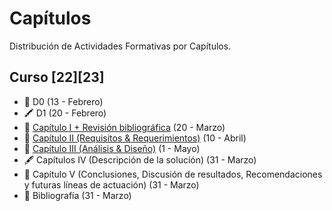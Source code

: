 # Capítulos
Distribución de Actividades Formativas por Capítulos. 

## Curso [22][23]
* 🏫 D0 (13 - Febrero)
* 🖍️ D1 (20 - Febrero)
* 📜 [Capítulo I + Revisión bibliográfica](https://github.com/calles/GII_TFG/blob/master/guia/Cap_1.md) (20 - Marzo)
* 📓 [Capítulo II (Requisitos & Requerimientos)](https://github.com/calles/GII_TFG/blob/master/guia/Cap_2.md) (10 - Abril)
* 🔎 [Capítulo III (Análisis & Diseño)](https://github.com/calles/GII_TFG/blob/master/guia/Cap_3.md) (1 - Mayo)
* 🖋️ Capítulos IV (Descripción de la solución) (31 - Marzo)
* 📒 Capítulo V (Conclusiones, Discusión de resultados, Recomendaciones y futuras líneas de actuación) (31 - Marzo)
* 📑 Bibliografía (31 - Marzo)

